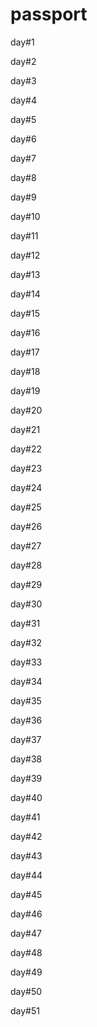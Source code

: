 # passport

day#1

day#2

day#3

day#4

day#5

day#6

day#7

day#8

day#9

day#10

day#11

day#12

day#13

day#14

day#15

day#16

day#17

day#18

day#19

day#20

day#21

day#22

day#23

day#24

day#25

day#26

day#27

day#28

day#29

day#30

day#31

day#32

day#33

day#34

day#35

day#36

day#37

day#38

day#39

day#40

day#41

day#42

day#43

day#44

day#45

day#46

day#47

day#48

day#49

day#50

day#51
















































































































